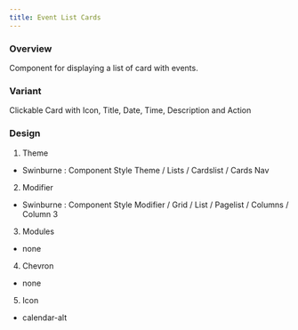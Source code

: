 ```yaml
---
title: Event List Cards
---
```

### Overview
  Component for displaying a list of card with events.
### Variant 
  Clickable Card with Icon, Title, Date, Time, Description and Action
### Design
1. Theme
 * Swinburne : Component Style Theme / Lists / Cardslist / Cards Nav
2. Modifier
 * Swinburne : Component Style Modifier / Grid / List / Pagelist / Columns / Column 3
3. Modules
 * none
4. Chevron
 * none
5. Icon
 * calendar-alt

